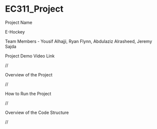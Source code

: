 # EC311_Project

Project Name

E-Hockey

Team Members - Yousif Alhajji, Ryan Flynn, Abdulaziz Alrasheed, Jeremy Sajda

Project Demo Video Link

//

Overview of the Project

//

How to Run the Project

//

Overview of the Code Structure

//

